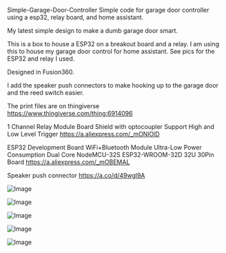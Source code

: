 Simple-Garage-Door-Controller
Simple code for garage door controller using a esp32, relay board, and home assistant.

My latest simple design to make a dumb garage door smart.

This is a box to house a ESP32 on a breakout board and a relay. I am using this to house my garage door control for home assistant. See pics for the ESP32 and relay I used.

Designed in Fusion360.

I add the speaker push connectors to make hooking up to the garage door and the reed switch easier.

The print files are on thingiverse https://www.thingiverse.com/thing:6914096

1 Channel Relay Module Board Shield with optocoupler Support High and Low Level Trigger https://a.aliexpress.com/_mONlOlD

ESP32 Development Board WiFi+Bluetooth Module Ultra-Low Power Consumption Dual Core NodeMCU-32S ESP32-WROOM-32D 32U 30Pin Board https://a.aliexpress.com/_mOBEMAL

Speaker push connector https://a.co/d/49wgl9A


![Image](https://github.com/user-attachments/assets/8e334cec-2914-4fa9-bd4d-b35e7be052df)

![Image](https://github.com/user-attachments/assets/11066af1-4d7a-431d-9156-cacff5ffd2fa)

![Image](https://github.com/user-attachments/assets/7a508996-2d23-4607-a0bf-601dc082d30d)

![Image](https://github.com/user-attachments/assets/d3c50580-d49c-42dc-a49b-01fd6f5ec736)

![Image](https://github.com/user-attachments/assets/7f01fef2-2255-45a4-9e65-2f0f089db3d6)
